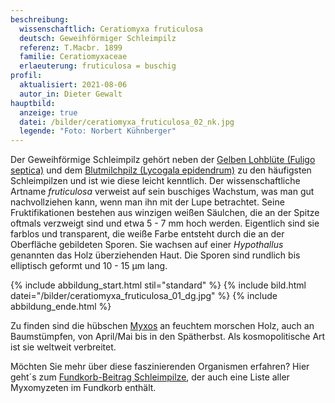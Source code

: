```yaml
---
beschreibung:
  wissenschaftlich: Ceratiomyxa fruticulosa
  deutsch: Geweihförmiger Schleimpilz
  referenz: T.Macbr. 1899
  familie: Ceratiomyxaceae
  erlaeuterung: fruticulosa = buschig
profil:
  aktualisiert: 2021-08-06
  autor_in: Dieter Gewalt
hauptbild:
  anzeige: true
  datei: /bilder/ceratiomyxa_fruticulosa_02_nk.jpg
  legende: "Foto: Norbert Kühnberger"
---
```

Der Geweihförmige Schleimpilz gehört neben der [Gelben Lohblüte (Fuligo septica)](/pilze/fuligo-septica-gelbe-lohblüte) und dem [Blutmilchpilz (Lycogala epidendrum)](/pilze/lycogala-epidendrum-blutmilchpilz) zu den häufigsten Schleimpilzen und ist wie diese leicht kenntlich. Der wissenschaftliche Artname *fruticulosa* verweist auf sein buschiges Wachstum, was man gut nachvollziehen kann, wenn man ihn mit der Lupe betrachtet. Seine Fruktifikationen bestehen aus winzigen weißen Säulchen, die an der Spitze oftmals verzweigt sind und etwa 5 - 7 mm hoch werden. Eigentlich sind sie farblos und transparent, die weiße Farbe entsteht durch die an der Oberfläche gebildeten Sporen. Sie wachsen auf einer *Hypothallus* genannten das Holz überziehenden Haut. Die Sporen sind rundlich bis elliptisch geformt und 10 - 15 µm lang.

{% include abbildung_start.html stil="standard" %}
{% include bild.html datei="/bilder/ceratiomyxa_fruticulosa_01_dg.jpg" %}
{% include abbildung_ende.html %}

Zu finden sind die hübschen [Myxos](Myxomyzeten "Glossar") an feuchtem morschen Holz, auch an Baumstümpfen, von April/Mai bis in den Spätherbst. Als kosmopolitische Art ist sie weltweit verbreitet.

Möchten Sie mehr über diese faszinierenden Organismen erfahren? Hier geht´s zum [Fundkorb-Beitrag Schleimpilze](/verwandt/schleimpilze-myxomyzeten), der auch eine Liste aller Myxomyzeten im Fundkorb enthält.